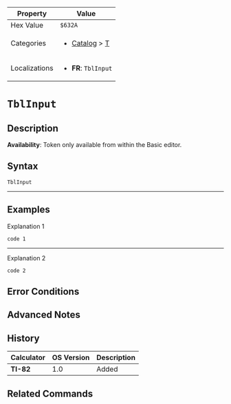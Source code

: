 | Property      | Value |
|---------------|-------|
| Hex Value     | `$632A`|
| Categories    | <ul><li>[Catalog](../categories/Catalog.md) > [T](../categories/Catalog.md#T)</li></ul> |
| Localizations | <ul><li><b>FR</b>: `TblInput`</li></ul> |

# `TblInput`

## Description



<b>Availability</b>: Token only available from within the Basic editor.

## Syntax
`TblInput`

<hr>

## Examples

Explanation 1
```ti-basic
code 1
```
---
Explanation 2
```ti-basic
code 2
```

## Error Conditions


## Advanced Notes


## History
| Calculator | OS Version | Description |
|------------|------------|-------------|
| <b>TI-82</b> | 1.0 | Added

## Related Commands

    